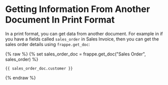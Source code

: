 <!-- add-breadcrumbs -->
# Getting Information From Another Document In Print Format

In a print format, you can get data from another document. For example in if you have a fields called `sales_order` in Sales Invoice, then you can get the sales order details using `frappe.get_doc`:

{% raw %}
	{% set sales_order_doc = frappe.get_doc("Sales Order", sales_order) %}

	{{ sales_order_doc.customer }}
{% endraw %}

